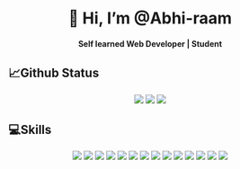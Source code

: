
<!--![EXAMPLE](https://github.com/Abhi-raam/Abhi-raam/assets/99189749/af7615d6-36bc-4279-9251-fb8ce89e6f10)-->
<h1 align="center">👋 Hi, I’m @Abhi-raam</h1>
<h4 align="center">Self learned Web Developer | Student</h4>

<!--<div align="center" >
  <img   src="https://github-readme-stats.vercel.app/api?username=Abhi-raam&show_icons=true&theme=radical" />
  <img  style="display:flex;align-item:center;" src="https://github-readme-stats.vercel.app/api/top-langs/?username=Abhi-raam&langs_count=8" />
</div> -->

<div align="center">
  <h2 align="left">📈Github Status</h2>
<!-- <img src="https://github-readme-stats.vercel.app/api/top-langs?username=Abhi-raam&show_icons=true&locale=en&layout=compact&theme=github_dark"alt="abhi raam" /> -->
<img src="http://github-profile-summary-cards.vercel.app/api/cards/repos-per-language?username=Abhi-raam&theme=github_dark">
<img src="http://github-profile-summary-cards.vercel.app/api/cards/stats?username=Abhi-raam&theme=github_dark">
<img src="http://github-profile-summary-cards.vercel.app/api/cards/profile-details?username=Abhi-raam&theme=github_dark">
</div>




  

<!--- #LANGUAGES --->
<div align="center" margin="2rem">
  <h2 align="left">💻Skills</h2>

   <img src="https://img.shields.io/badge/React-20232A?style=for-the-badge&logo=react&logoColor=61DAFB"/>
  <img src="https://img.shields.io/badge/node.js-6DA55F?style=for-the-badge&logo=node.js&logoColor=white"/>
  <img src="https://img.shields.io/badge/express.js-%23404d59.svg?style=for-the-badge&logo=express&logoColor=%2361DAFB"/>
   <img src="https://img.shields.io/badge/MongoDB-%234ea94b.svg?style=for-the-badge&logo=mongodb&logoColor=white"/>
  <img src="https://img.shields.io/badge/html5-%23E34F26.svg?style=for-the-badge&logo=html5&logoColor=white"/>
  <img src="https://img.shields.io/badge/css3-%231572B6.svg?style=for-the-badge&logo=css3&logoColor=white"/>
  <img src="https://img.shields.io/badge/bootstrap-%23563D7C.svg?style=for-the-badge&logo=bootstrap&logoColor=white"/>
  <img src="https://img.shields.io/badge/Tailwind_CSS-38B2AC?style=for-the-badge&logo=tailwind-css&logoColor=white"/>
  <img src="https://img.shields.io/badge/javascript-%23323330.svg?style=for-the-badge&logo=javascript&logoColor=%23F7DF1E">
  <img src="https://img.shields.io/badge/GIT-E44C30?style=for-the-badge&logo=git&logoColor=white">
  <img src="https://img.shields.io/badge/GitHub-100000?style=for-the-badge&logo=github&logoColor=white">
  <img src="https://img.shields.io/badge/NPM-%23CB3837.svg?style=for-the-badge&logo=npm&logoColor=white">
  <img src="https://img.shields.io/badge/netlify-%23000000.svg?style=for-the-badge&logo=netlify&logoColor=#00C7B7">
  <img src="https://img.shields.io/badge/vercel-%23000000.svg?style=for-the-badge&logo=vercel&logoColor=white">
</div>
